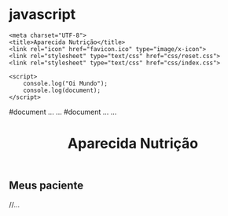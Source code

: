 # javascript<head>
    <meta charset="UTF-8">
    <title>Aparecida Nutrição</title>
    <link rel="icon" href="favicon.ico" type="image/x-icon">
    <link rel="stylesheet" type="text/css" href="css/reset.css">
    <link rel="stylesheet" type="text/css" href="css/index.css">

    <script>
        console.log("Oi Mundo");
        console.log(document);
    </script>

</head> #document
    <!DOCTYPE html>
    <html lang="pt-br">
        <head>...</head>
        <body>...</body>
    </html>#document
    <!DOCTYPE html>
    <html lang="pt-br">
        <head>...</head>
        <body>...</body>
    </html><header>
    <div class="container">
        <h1>Aparecida Nutrição</h1>
    </div>
</header>
<main>
    <section class="container">
        <h2>Meus paciente</h2>
        <table> 
            <thead>
//...
